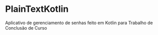 # PlainTextKotlin
Aplicativo de gerenciamento de senhas feito em Kotlin para Trabalho de Conclusão de Curso
